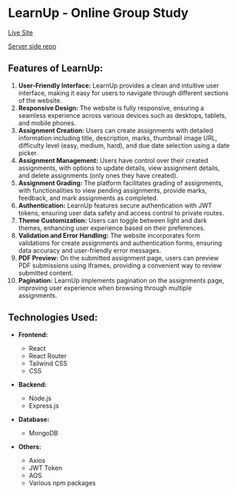 # LearnUp - Online Group Study

[Live Site](https://assinment-11-d0881.web.app/)

[Server side repo](https://github.com/rakib3719/LearnUp-server-side)

## Features of LearnUp:

1. **User-Friendly Interface:** LearnUp provides a clean and intuitive user interface, making it easy for users to navigate through different sections of the website.
2. **Responsive Design:** The website is fully responsive, ensuring a seamless experience across various devices such as desktops, tablets, and mobile phones.
3. **Assignment Creation:** Users can create assignments with detailed information including title, description, marks, thumbnail image URL, difficulty level (easy, medium, hard), and due date selection using a date picker.
4. **Assignment Management:** Users have control over their created assignments, with options to update details, view assignment details, and delete assignments (only ones they have created).
5. **Assignment Grading:** The platform facilitates grading of assignments, with functionalities to view pending assignments, provide marks, feedback, and mark assignments as completed.
6. **Authentication:** LearnUp features secure authentication with JWT tokens, ensuring user data safety and access control to private routes.
7. **Theme Customization:** Users can toggle between light and dark themes, enhancing user experience based on their preferences.
8. **Validation and Error Handling:** The website incorporates form validations for create assignments and authentication forms, ensuring data accuracy and user-friendly error messages.
9. **PDF Preview:** On the submitted assignment page, users can preview PDF submissions using iframes, providing a convenient way to review submitted content.
10. **Pagination:** LearnUp implements pagination on the assignments page, improving user experience when browsing through multiple assignments.

## Technologies Used:

- **Frontend:**
  - React
  - React Router
  - Tailwind CSS
  - CSS

- **Backend:**
  - Node.js
  - Express.js

- **Database:**
  - MongoDB

- **Others:**
  - Axios
  - JWT Token
  - AOS 
  - Various npm packages

